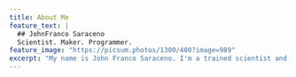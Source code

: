 ```yaml
---
title: About Me
feature_text: |
  ## JohnFranco Saraceno
  Scientist. Maker. Programmer.
feature_image: "https://picsum.photos/1300/400?image=989"
excerpt: "My name is John Franco Saraceno. I'm a trained scientist and amateur maker with years of experience building hobby electronics and developng environmental sensors."
---
```


